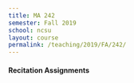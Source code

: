 ```yaml
---
title: MA 242
semester: Fall 2019 
school: ncsu
layout: course
permalink: /teaching/2019/FA/242/
---
```


<h4>Recitation Assignments</h4>
<ul>
</ul>

